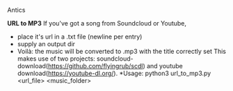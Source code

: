 Antics

**URL to MP3**
If you've got a song from Soundcloud or Youtube, 
* place it's url in a .txt file (newline per entry)
* supply an output dir
* Voilà: the music will be converted to .mp3 with the title correctly set
This makes use of two projects: soundcloud-download(https://github.com/flyingrub/scdl) and youtube download(https://youtube-dl.org/).
*Usage: python3 url_to_mp3.py <url_file> <music_folder>
